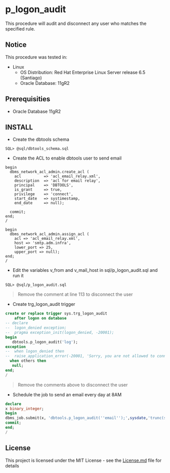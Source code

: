 # p_logon_audit

This procedure will audit and disconnect any user who matches the specified rule.

## Notice

This procedure was tested in:

* Linux
  * OS Distribution: Red Hat Enterprise Linux Server release 6.5 (Santiago)
  * Oracle Database: 11gR2

## Prerequisities

* Oracle Database 11gR2

## INSTALL

* Create the dbtools schema
```
SQL> @sql/dbtools_schema.sql
```

* Create the ACL to enable dbtools user to send email
```
begin
  dbms_network_acl_admin.create_acl (
    acl          => 'acl_email_relay.xml',
    description  => 'acl for email relay',
    principal    => 'DBTOOLS',
    is_grant     => true,
    privilege    => 'connect',
    start_date   => systimestamp,
    end_date     => null);
 
  commit;
end;
/
 
begin
  dbms_network_acl_admin.assign_acl (
    acl => 'acl_email_relay.xml',
    host => 'smtp.adm.infra',
    lower_port => 25,
    upper_port => null);
end;
/
```
* Edit the variables v_from and v_mail_host in sql/p_logon_audit.sql and run it
```
SQL> @sql/p_logon_audit.sql
```
> Remove the comment at line 113 to disconnect the user

* Create trg_logon_audit trigger
```sql
create or replace trigger sys.trg_logon_audit
    after logon on database
-- declare
--  logon_denied exception;
--  pragma exception_init(logon_denied, -20001);
begin
   dbtools.p_logon_audit('log');
exception
--  when logon_denied then
--  raise_application_error(-20001, 'Sorry, you are not allowed to connect with this user.');
  when others then
   null;
end;
/
```
> Remove the comments above to disconnect the user


* Schedule the job to send an email every day at 8AM
```sql
declare
x binary_integer;
begin
dbms_job.submit(x, 'dbtools.p_logon_audit(''email'');',sysdate,'trunc(sysdate+1)+8/24 /*Every day at 8*/');
commit;
end;
/
```

## License

This project is licensed under the MIT License - see the [License.md](License.md) file for details
